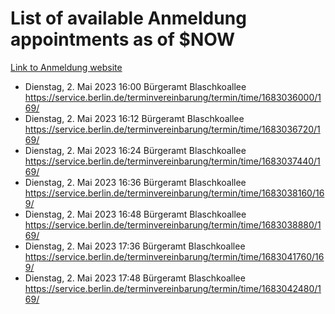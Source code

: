 # List of available Anmeldung appointments as of $NOW
[Link to Anmeldung website](https://service.berlin.de/terminvereinbarung/termin/tag.php?termin=1&anliegen[]=120686&dienstleisterlist=122210,122217,327316,122219,327312,122227,327314,122231,327346,122243,327348,122254,122252,329742,122260,329745,122262,329748,122271,327278,122273,327274,122277,327276,330436,122280,327294,122282,327290,122284,327292,122291,327270,122285,327266,122286,327264,122296,327268,150230,329760,122297,327286,122294,327284,122312,329763,122314,329775,122304,327330,122311,327334,122309,327332,317869,122281,327352,122279,329772,122283,122276,327324,122274,327326,122267,329766,122246,327318,122251,327320,122257,327322,122208,327298,122226,327300&herkunft=http%3A%2F%2Fservice.berlin.de%2Fdienstleistung%2F120686%2F)
- Dienstag, 2. Mai 2023 16:00 Bürgeramt Blaschkoallee https://service.berlin.de/terminvereinbarung/termin/time/1683036000/169/
- Dienstag, 2. Mai 2023 16:12 Bürgeramt Blaschkoallee https://service.berlin.de/terminvereinbarung/termin/time/1683036720/169/
- Dienstag, 2. Mai 2023 16:24 Bürgeramt Blaschkoallee https://service.berlin.de/terminvereinbarung/termin/time/1683037440/169/
- Dienstag, 2. Mai 2023 16:36 Bürgeramt Blaschkoallee https://service.berlin.de/terminvereinbarung/termin/time/1683038160/169/
- Dienstag, 2. Mai 2023 16:48 Bürgeramt Blaschkoallee https://service.berlin.de/terminvereinbarung/termin/time/1683038880/169/
- Dienstag, 2. Mai 2023 17:36 Bürgeramt Blaschkoallee https://service.berlin.de/terminvereinbarung/termin/time/1683041760/169/
- Dienstag, 2. Mai 2023 17:48 Bürgeramt Blaschkoallee https://service.berlin.de/terminvereinbarung/termin/time/1683042480/169/

